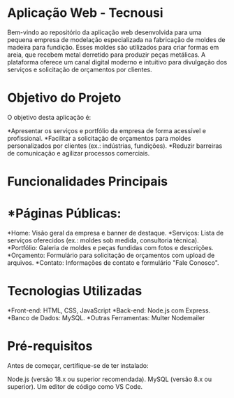 # Aplicação Web - Tecnousi
Bem-vindo ao repositório da aplicação web desenvolvida para uma pequena empresa de modelação especializada na fabricação de moldes de madeira para fundição. Esses moldes são utilizados para criar formas em areia, que recebem metal derretido para produzir peças metálicas. A plataforma oferece um canal digital moderno e intuitivo para divulgação dos serviços e solicitação de orçamentos por clientes.

# Objetivo do Projeto
O objetivo desta aplicação é:

*Apresentar os serviços e portfólio da empresa de forma acessível e profissional.
*Facilitar a solicitação de orçamentos para moldes personalizados por clientes (ex.: indústrias, fundições).
*Reduzir barreiras de comunicação e agilizar processos comerciais.

# Funcionalidades Principais
# *Páginas Públicas:

*Home: Visão geral da empresa e banner de destaque.
*Serviços: Lista de serviços oferecidos (ex.: moldes sob medida, consultoria técnica).
*Portfólio: Galeria de moldes e peças fundidas com fotos e descrições.
*Orçamento: Formulário para solicitação de orçamentos com upload de arquivos.
*Contato: Informações de contato e formulário "Fale Conosco".

# Tecnologias Utilizadas

*Front-end: HTML, CSS, JavaScript
*Back-end: Node.js com Express.
*Banco de Dados: MySQL.
*Outras Ferramentas:
  Multer
  Nodemailer
  
# Pré-requisitos
Antes de começar, certifique-se de ter instalado:

Node.js (versão 18.x ou superior recomendada).
MySQL (versão 8.x ou superior).
Um editor de código como VS Code.
